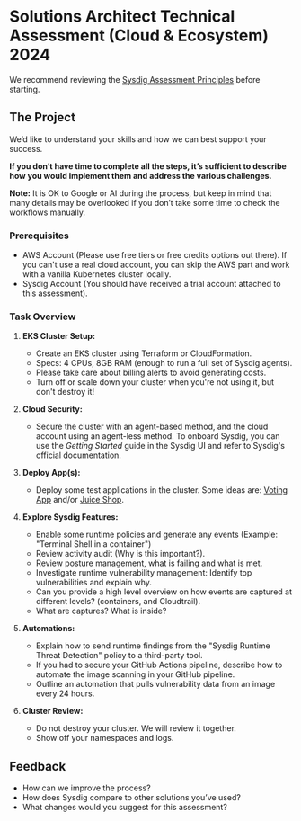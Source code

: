 # Solutions Architect Technical Assessment (Cloud & Ecosystem) 2024

We recommend reviewing the [Sysdig Assessment Principles](https://github.com/sysdiglabs/TechAssessments) before starting.

## The Project

We’d like to understand your skills and how we can best support your success. 

**If you don’t have time to complete all the steps, it’s sufficient to describe how you would implement them and address the various challenges.**

**Note:** It is OK to Google or AI during the process, but keep in mind that many details may be overlooked if you don’t take some time to check the workflows manually.

### Prerequisites

* AWS Account (Please use free tiers or free credits options out there). If you can't use a real cloud account, you can skip the AWS part and work with a vanilla Kubernetes cluster locally.
* Sysdig Account (You should have received a trial account attached to this assessment). 

### Task Overview

1. **EKS Cluster Setup:** 
   - Create an EKS cluster using Terraform or CloudFormation.
   - Specs: 4 CPUs, 8GB RAM (enough to run a full set of Sysdig agents).
   - Please take care about billing alerts to avoid generating costs.
   - Turn off or scale down your cluster when you're not using it, but don't destroy it!

2. **Cloud Security:**
   - Secure the cluster with an agent-based method, and the cloud account using an agent-less method. To onboard Sysdig, you can use the *Getting Started* guide in the Sysdig UI and refer to Sysdig's official documentation.

3. **Deploy App(s):**
   - Deploy some test applications in the cluster. Some ideas are: [Voting App](https://github.com/dockersamples/example-voting-app) and/or [Juice Shop](https://github.com/juice-shop/juice-shop).  

4. **Explore Sysdig Features:**
   - Enable some runtime policies and generate any events (Example: "Terminal Shell in a container")
   - Review activity audit (Why is this important?).
   - Review posture management, what is failing and what is met.
   - Investigate runtime vulnerability management: Identify top vulnerabilities and explain why.
   - Can you provide a high level overview on how events are captured at different levels? (containers, and Cloudtrail).
   - What are captures? What is inside?

5. **Automations:**
   - Explain how to send runtime findings from the "Sysdig Runtime Threat Detection" policy to a third-party tool.
   - If you had to secure your GitHub Actions pipeline, describe how to automate the image scanning in your GitHub pipeline.
   - Outline an automation that pulls vulnerability data from an image every 24 hours.

6. **Cluster Review:**
   - Do not destroy your cluster. We will review it together.
   - Show off your namespaces and logs.

## Feedback
- How can we improve the process?
- How does Sysdig compare to other solutions you’ve used?
- What changes would you suggest for this assessment?
